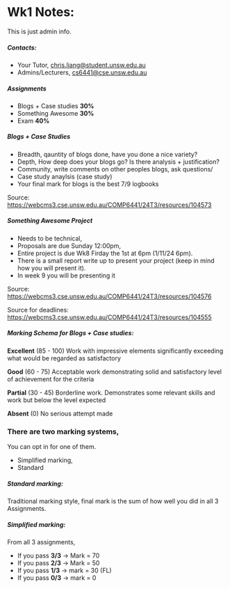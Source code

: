 # Wk1 Notes:
This is just admin info.

##### Contacts:
- Your Tutor, chris.liang@student.unsw.edu.au
- Admins/Lecturers, cs6441@cse.unsw.edu.au

##### Assignments
- Blogs + Case studies **30%**
- Something Awesome **30%**
- Exam **40%**

##### Blogs + Case Studies
- Breadth, qauntity of blogs done, have you done a nice variety?
- Depth, How deep does your blogs go? Is there analysis + justification?
- Community, write comments on other peoples blogs, ask questions/
- Case study anaylsis (case study)
- Your final mark for blogs is the best 7/9 logbooks

Source:
https://webcms3.cse.unsw.edu.au/COMP6441/24T3/resources/104573

##### Something Awesome Project
- Needs to be technical,
- Proposals are due Sunday 12:00pm,
- Entire project is due Wk8 Firday the 1st at 6pm (1/11/24 6pm).
- There is a small report write up to present your project (keep in mind how you will present it).
- In week 9 you will be presenting it

Source:
https://webcms3.cse.unsw.edu.au/COMP6441/24T3/resources/104576

Source for deadlines:
https://webcms3.cse.unsw.edu.au/COMP6441/24T3/resources/104555

##### Marking Schema for Blogs + Case studies:
**Excellent** (85 - 100)   Work with impressive elements significantly exceeding what would be regarded as satisfactory

**Good** (60 - 75)   Acceptable work demonstrating solid and satisfactory level of achievement for the criteria

**Partial** (30 - 45)   Borderline work. Demonstrates some relevant skills and work but below the level expected

**Absent** (0)   No serious attempt made

### There are two marking systems,
You can opt in for one of them.
- Simplified marking,
- Standard

##### Standard marking:
Traditional marking style, final mark is the sum of how well you did in all 3 Assignments.

##### Simplified marking:
From all 3 assignments,
- If you pass **3/3** -> Mark = 70
- If you pass **2/3** -> Mark = 50
- If you pass **1/3** -> mark = 30 (FL)
- If you pass **0/3** -> mark = 0






